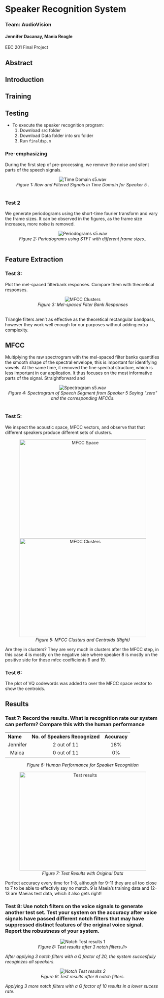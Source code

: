 # Speaker Recognition System
### Team: AudioVision  
#### Jennifer Dacanay, Maeia Reagle
EEC 201 Final Project

## Abstract

## Introduction
## Training

## Testing

+ To execute the speaker recognition program:
  1. Download src folder
  2. Download Data folder into src folder
  3. Run `finaldsp.m`

### Pre-emphasizing

During the first step of pre-processing, we remove the noise and silent parts of the speech signals. 

<p align="center"> <img src="/img/s5_timedomain.JPG" alt="Time Domain s5.wav">
<br><i> Figure 1: Raw and Filtered Signals in Time Domain for Speaker 5 .</i><br><br>
</p>
  
### Test 2

We generate periodograms using the short-time fourier transform and vary the frame sizes. It can be observed in the figures, as the frame size increases, more noise is removed.

<p align="center"> 
  <img src="/img/periodograms5.jpg" alt="Periodograms s5.wav"> 
<br><i> Figure 2: Periodograms using STFT with different frame sizes..</i><br><br>
</p>

## Feature Extraction

### Test 3: 
Plot the mel-spaced filterbank responses. Compare them with theoretical responses. 

<p align="center"> <img src="/img/melfilterbanks.jpg" alt="MFCC Clusters">
<br><i> Figure 3: Mel-spaced Filter Bank Responses</i><br><br> </p>

Triangle filters aren’t as effective as the theoretical rectangular bandpass, however they work well enough for our purposes without adding extra complexity. 

##  MFCC

Multiplying the raw spectrogram with the mel-spaced filter banks quantifies the smooth shape of the spectral envelope, this is important for identifying vowels. At the same time, it removed the fine spectral structure, which is less important in our application. It thus focuses on the most informative parts of the signal. Straightforward and 
<p align="center"> <img src="/img/spectrum_beforenafter_mel_s5.jpg" alt="Spectrogram s5.wav"> 
<br><i> Figure 4: Spectrogram of Speech Segment from Speaker 5 Saying "zero" and the corresponding MFCCs.</i><br><br> </p>


### Test 5:

We inspect the acoustic space, MFCC vectors, and observe that that different speakers produce different sets of clusters.
<p align="center">
  <img src="/img/mfcc_space.jpg" width="411" height="320" alt="MFCC Space"> 
  <img src="/img/clusters_s4s8.jpg" width="411" height="320" alt="MFCC Clusters">
<br><i> Figure 5: MFCC Clusters and Centroids (Right)</i>
  </p>
  
Are they in clusters? They are very much in clusters after the MFCC step, in this case 4 is mostly on the negative side where speaker 8 is mostly on the positive side for these mfcc coefficients 9 and 19.

### Test 6:
The plot of VQ codewords was added to over the MFCC space vector to show the centroids.

## Results

### Test 7: Record the results. What is recognition rate our system can perform? Compare this with the human performance

<p align="center">
  
<div id="Human-Performance"></div>

<div align= "center">
<TABLE>
   <TR>
    <TD><b>Name</b></TD>
     <TD><b>No. of Speakers Recognized</b></TD>
     <TD><b>Accuracy</b></TD> 
  </TR>
  <TR>
    <TD align="center">Jennifer</TD>
    <TD align="center">2 out of 11</TD>
    <TD align="center">18%</TD> 
  </TR>
    <TR>
    <TD align="center">Maiea</TD>
    <TD align="center">0 out of 11</TD>
    <TD align="center">0%</TD> 
  </TR>
  </TABLE>
  </div>
  </p>
  
<p align="center">
<i> Figure 6: Human Performance for Speaker Recognition</i>
  </p>

<p align="center">
  <img src="/img/results.jpg" width="411" height="320" alt="Test results"> 
<br><i> Figure 7: Test Results with Original Data</i>
</p>
Perfect accuracy every time for 1-8, although for 9-11 they are all too close to 7 to be able to effectivly say no match. 9 is Maeia’s training data and 12-13 are Maeias test data, which it also gets right!

### Test 8: Use notch filters on the voice signals to generate another test set. Test your system on the accuracy after voice signals have passed different notch filters that may have suppressed distinct features of the original voice signal. Report the robustness of your system. 

<p align="center">
  <img src="/img/results_notch1.jpg" alt="Notch Test results 1"> 
<br><i> Figure 8:  Test results after 3 notch filters./i>
</p>
After applying 3 notch filters with a Q factor of 20, the system succesfully recoginzes all speakers.


<br>
<p align="center">
  <img src="/img/results_notch2.jpg" alt="Notch Test results 2"> 
<br><i> Figure 9: Test results after 6 notch filters. </i>
</p>
Applying 3 more notch filters with a Q factor of 10 results in a lower sucess rate.
